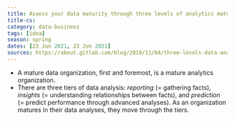 ```yaml
---
title: Assess your data maturity through three levels of analytics maturity
title-cs: 
category: data-business
tags: [idea]
season: spring
dates: [23 Jun 2021, 23 Jun 2021]
sources: https://about.gitlab.com/blog/2019/11/04/three-levels-data-analysis/
---
```


* A mature data organization, first and foremost, is a mature analytics organization.
* There are three tiers of data analysis: *reporting* (= gathering facts), *insights* (= understanding relationships between facts), and *prediction* (= predict performance through advanced analyses). As an organization matures in their data analyses, they move through the tiers.